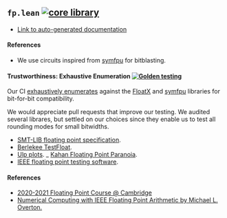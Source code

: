 ## `fp.lean` [![core library](https://github.com/opencompl/fp.lean/actions/workflows/ci.yml/badge.svg)](https://github.com/opencompl/fp.lean/actions/workflows/ci.yml)

- [Link to auto-generated documentation](https://opencompl.github.io/fp.lean/Fp/Multiplication.html)

#### References


- We use circuits inspired from [symfpu](https://github.com/martin-cs/symfpu) for bitblasting.

#### Trustworthiness: Exhaustive Enumeration [![Golden testing](https://github.com/opencompl/fp.lean/actions/workflows/golden.yml/badge.svg)](https://github.com/opencompl/fp.lean/actions/workflows/golden.yml)

Our CI [exhaustively enumerates](https://github.com/opencompl/fp.lean/actions/runs/14981167344/job/42085394430) against the [FloatX](https://github.com/oprecomp/FloatX) and [symfpu](https://github.com/martin-cs/symfpu) libraries
for bit-for-bit compatibility.

We would appreciate pull requests that improve our testing.
We audited several librares, but settled on our choices since they enable us to
test all rounding modes for small bitwidths.

- [SMT-LIB floating point specification](https://smt-lib.org/theories-FloatingPoint.shtml).
- [Berlekee TestFloat](https://www.jhauser.us/arithmetic/TestFloat.html).
- [Ulp plots](https://blogs.mathworks.com/cleve/2017/01/23/ulps-plots-reveal-math-function-accurary/).
_ [Kahan Floating Point Paranoia](https://people.math.sc.edu/Burkardt/c_src/paranoia/paranoia.c).
- [IEEE floating point testing software](https://www.math.utah.edu/~beebe/software/ieee/).


#### References

- [2020-2021 Floating Point Course @ Cambridge](https://www.cl.cam.ac.uk/teaching/1011/FPComp/)
- [Numerical Computing with IEEE Floating Point Arithmetic by Michael L. Overton.](https://dl.acm.org/doi/pdf/10.1145/103162.103163)

